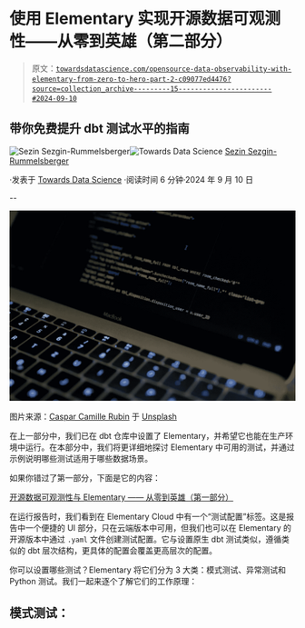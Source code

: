 # 使用 Elementary 实现开源数据可观测性——从零到英雄（第二部分）

> 原文：[`towardsdatascience.com/opensource-data-observability-with-elementary-from-zero-to-hero-part-2-c09077ed4476?source=collection_archive---------15-----------------------#2024-09-10`](https://towardsdatascience.com/opensource-data-observability-with-elementary-from-zero-to-hero-part-2-c09077ed4476?source=collection_archive---------15-----------------------#2024-09-10)

## 带你免费提升 dbt 测试水平的指南

[](https://sezin-sezgin.medium.com/?source=post_page---byline--c09077ed4476--------------------------------)![Sezin Sezgin-Rummelsberger](https://sezin-sezgin.medium.com/?source=post_page---byline--c09077ed4476--------------------------------)[](https://towardsdatascience.com/?source=post_page---byline--c09077ed4476--------------------------------)![Towards Data Science](https://towardsdatascience.com/?source=post_page---byline--c09077ed4476--------------------------------) [Sezin Sezgin-Rummelsberger](https://sezin-sezgin.medium.com/?source=post_page---byline--c09077ed4476--------------------------------)

·发表于 [Towards Data Science](https://towardsdatascience.com/?source=post_page---byline--c09077ed4476--------------------------------) ·阅读时间 6 分钟·2024 年 9 月 10 日

--

![](img/4436d79ec654db529fca075e12919af5.png)

图片来源：[Caspar Camille Rubin](https://unsplash.com/@casparrubin?utm_content=creditCopyText&utm_medium=referral&utm_source=unsplash) 于 [Unsplash](https://unsplash.com/photos/macbook-pro-with-images-of-computer-language-codes-fPkvU7RDmCo?utm_content=creditCopyText&utm_medium=referral&utm_source=unsplash)

在上一部分中，我们已在 dbt 仓库中设置了 Elementary，并希望它也能在生产环境中运行。在本部分中，我们将更详细地探讨 Elementary 中可用的测试，并通过示例说明哪些测试适用于哪些数据场景。

如果你错过了第一部分，下面是它的内容：

[开源数据可观测性与 Elementary —— 从零到英雄（第一部分）](https://sezin-sezgin.medium.com/23d5e98b68db)

在运行报告时，我们看到在 Elementary Cloud 中有一个“测试配置”标签。这是报告中一个便捷的 UI 部分，只在云端版本中可用，但我们也可以在 Elementary 的开源版本中通过 `.yaml` 文件创建测试配置。它与设置原生 dbt 测试类似，遵循类似的 dbt 层次结构，更具体的配置会覆盖更高层次的配置。

你可以设置哪些测试？Elementary 将它们分为 3 大类：模式测试、异常测试和 Python 测试。我们一起来逐个了解它们的工作原理：

## 模式测试：
